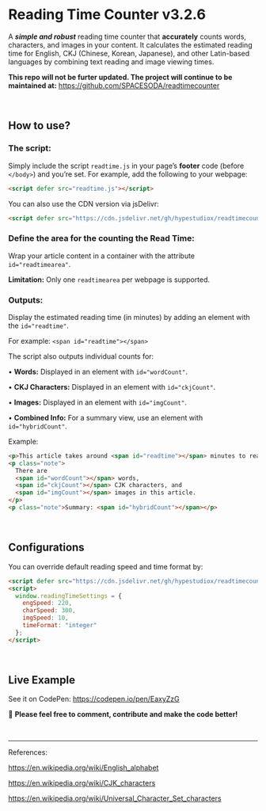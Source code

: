 # Reading Time Counter v3.2.6

A ***simple and robust*** reading time counter that **accurately** counts words, characters, and images in your content. It calculates the estimated reading time for English, CKJ (Chinese, Korean, Japanese), and other Latin-based languages by combining text reading and image viewing times.  

**This repo will not be furter updated. The project will continue to be maintained at:** https://github.com/SPACESODA/readtimecounter

<br>

## How to use?

### The script:

Simply include the script `readtime.js` in your page’s **footer** code (before `</body>`) and you’re set. For example, add the following to your webpage:

```html
<script defer src="readtime.js"></script>
```

You can also use the CDN version via jsDelivr:

```html
<script defer src="https://cdn.jsdelivr.net/gh/hypestudiox/readtimecounter/readtime.min.js"></script>
```

### Define the area for the counting the Read Time:

Wrap your article content in a container with the attribute `id="readtimearea"`.

**Limitation:** Only one `readtimearea` per webpage is supported.

### Outputs:

Display the estimated reading time (in minutes) by adding an element with the `id="readtime"`.

For example: `<span id="readtime"></span>`

The script also outputs individual counts for:

•	**Words:** Displayed in an element with `id="wordCount"`.

•	**CKJ Characters:** Displayed in an element with `id="ckjCount"`.

•	**Images:** Displayed in an element with `id="imgCount"`.

•	**Combined Info:** For a summary view, use an element with `id="hybridCount"`.

Example:

```html
<p>This article takes around <span id="readtime"></span> minutes to read.</p>
<p class="note">
  There are
  <span id="wordCount"></span> words,
  <span id="ckjCount"></span> CJK characters, and
  <span id="imgCount"></span> images in this article.
</p>
<p class="note">Summary: <span id="hybridCount"></span></p>
```

<br>

## Configurations

You can override default reading speed and time format by:

```html
<script defer src="https://cdn.jsdelivr.net/gh/hypestudiox/readtimecounter/readtime.min.js"></script>
<script>
  window.readingTimeSettings = {
    engSpeed: 220,
    charSpeed: 300,
    imgSpeed: 10,
    timeFormat: "integer"
  };
</script>
```

<br>

## Live Example

See it on CodePen: https://codepen.io/pen/EaxyZzG

📣 **Please feel free to comment, contribute and make the code better!**


<br>

---

References:

https://en.wikipedia.org/wiki/English_alphabet

https://en.wikipedia.org/wiki/CJK_characters

https://en.wikipedia.org/wiki/Universal_Character_Set_characters
